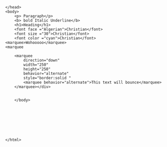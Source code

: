 <html>
    <head>
        <title>De Guzman</title>
        <style>
   p         {
      background-image: url('download.jfif');             
            }
        </style>
        
    </head>
    <body>
        <p> Paragraph</p>  
        <b> bold Italic Underline</b>
        <h1>Heading</h1>
        <font face ="Algerian">Christian</font>
        <font size ="30">Christian</font>
        <font color ="cyan">Christian</font>
    <marquee>Wohooooo</marquee>
    <marquee
        
        <marquee
            direction="down"
            width="250"
            height="250"
            behavior="alternate"
            style="border:solid "
            <marquee behavior="alternate">This text will bounce</marquee>
        </marquee></div>
       

        </body>    
            
       
      
   
        
        
        
        
    </html>
